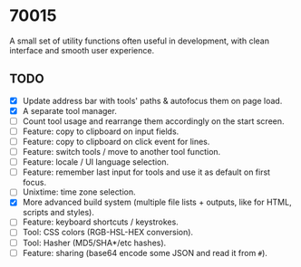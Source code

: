 # 70015
A small set of utility functions often useful in development, with clean interface and smooth user experience.

## TODO
* [x] Update address bar with tools' paths & autofocus them on page load.
* [x] A separate tool manager.
* [ ] Count tool usage and rearrange them accordingly on the start screen.
* [ ] Feature: copy to clipboard on input fields.
* [ ] Feature: copy to clipboard on click event for lines.
* [ ] Feature: switch tools / move to another tool function.
* [ ] Feature: locale / UI language selection.
* [ ] Feature: remember last input for tools and use it as default on first focus.
* [ ] Unixtime: time zone selection.
* [x] More advanced build system (multiple file lists + outputs, like for HTML, scripts and styles).
* [ ] Feature: keyboard shortcuts / keystrokes.
* [ ] Tool: CSS colors (RGB-HSL-HEX conversion).
* [ ] Tool: Hasher (MD5/SHA*/etc hashes).
* [ ] Feature: sharing (base64 encode some JSON and read it from `#`).